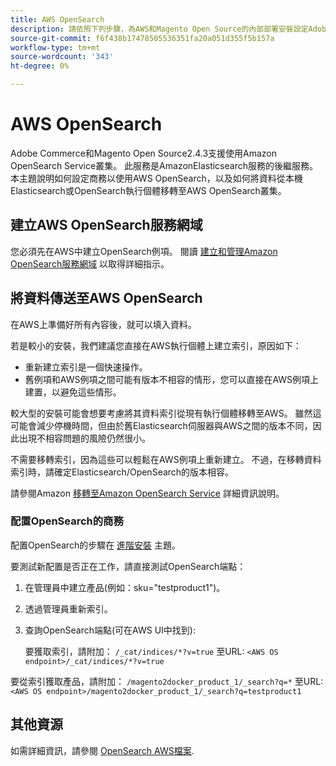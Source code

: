 ```yaml
---
title: AWS OpenSearch
description: 請依照下列步驟，為AWS和Magento Open Source的內部部署安裝設定Adobe Commerce OpenSearch Web服務。
source-git-commit: f6f438b17478505536351fa20a051d355f5b157a
workflow-type: tm+mt
source-wordcount: '343'
ht-degree: 0%

---
```



# AWS OpenSearch

Adobe Commerce和Magento Open Source2.4.3支援使用Amazon OpenSearch Service叢集。 此服務是AmazonElasticsearch服務的後繼服務。 本主題說明如何設定商務以使用AWS OpenSearch，以及如何將資料從本機Elasticsearch或OpenSearch執行個體移轉至AWS OpenSearch叢集。

## 建立AWS OpenSearch服務網域

您必須先在AWS中建立OpenSearch例項。
閱讀 [建立和管理Amazon OpenSearch服務網域](https://docs.aws.amazon.com/opensearch-service/latest/developerguide/createupdatedomains.html) 以取得詳細指示。

## 將資料傳送至AWS OpenSearch

在AWS上準備好所有內容後，就可以填入資料。

若是較小的安裝，我們建議您直接在AWS執行個體上建立索引，原因如下：

* 重新建立索引是一個快速操作。
* 舊例項和AWS例項之間可能有版本不相容的情形，您可以直接在AWS例項上建置，以避免這些情形。

較大型的安裝可能會想要考慮將其資料索引從現有執行個體移轉至AWS。 雖然這可能會減少停機時間，但由於舊Elasticsearch伺服器與AWS之間的版本不同，因此出現不相容問題的風險仍然很小。

不需要移轉索引，因為這些可以輕鬆在AWS例項上重新建立。
不過，在移轉資料索引時，請確定Elasticsearch/OpenSearch的版本相容。

請參閱Amazon [移轉至Amazon OpenSearch Service](https://docs.aws.amazon.com/opensearch-service/latest/developerguide/migration.html) 詳細資訊說明。

### 配置OpenSearch的商務

配置OpenSearch的步驟在 [進階安裝](../../advanced.md) 主題。

要測試新配置是否正在工作，請直接測試OpenSearch端點：

1. 在管理員中建立產品(例如：sku=&quot;testproduct1&quot;)。
1. 透過管理員重新索引。
1. 查詢OpenSearch端點(可在AWS UI中找到):

   要獲取索引，請附加： `/_cat/indices/*?v=true` 至URL:
   `<AWS OS endpoint>/_cat/indices/*?v=true`

要從索引獲取產品，請附加： `/magento2docker_product_1/_search?q=*` 至URL:
`<AWS OS endpoint>/magento2docker_product_1/_search?q=testproduct1`

## 其他資源

如需詳細資訊，請參閱 [OpenSearch AWS檔案](https://docs.aws.amazon.com/opensearch-service/index.html).

